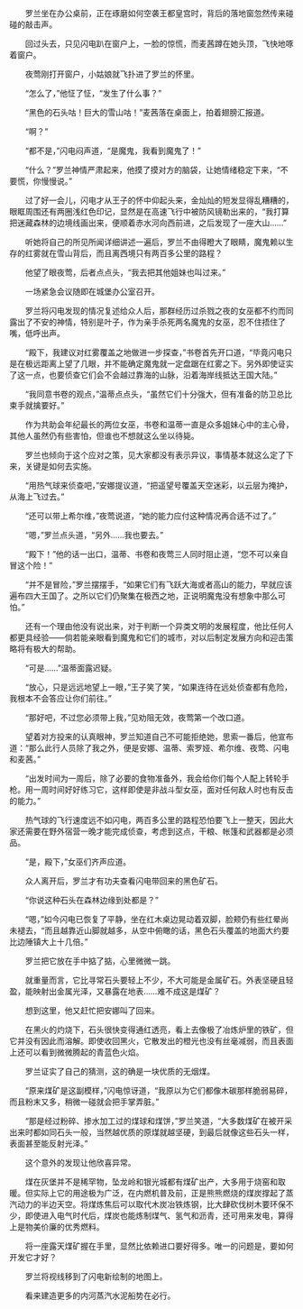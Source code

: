 　　罗兰坐在办公桌前，正在琢磨如何空袭王都皇宫时，背后的落地窗忽然传来碰碰的敲击声。

　　回过头去，只见闪电趴在窗户上，一脸的惊慌，而麦茜蹲在她头顶，飞快地啄着窗户。

　　夜莺刚打开窗户，小姑娘就飞扑进了罗兰的怀里。

　　“怎么了，”他怔了怔，“发生了什么事？”

　　“黑色的石头咕！巨大的雪山咕！”麦茜落在桌面上，拍着翅膀汇报道。

　　“啊？”

　　“都不是，”闪电闷声道，“是魔鬼，我看到魔鬼了！”

　　“什么？”罗兰神情严肃起来，他摸了摸对方的脑袋，让她情绪稳定下来，“不要慌，你慢慢说。”

　　过了好一会儿，闪电才从王子的怀中仰起头来，金灿灿的短发显得乱糟糟的，眼眶周围还有两圈浅红色印记，显然是在高速飞行中被防风镜勒出来的，“我打算把迷藏森林的边境线画出来，便顺着赤水河向西前进，之后发现了一座大山……”

　　听她将自己的所见所闻详细讲述一遍后，罗兰不由得瞪大了眼睛，魔鬼赖以生存的红雾就在雪山背后，而且离西境只有两百多公里的路程？

　　他望了眼夜莺，后者点点头，“我去把其他姐妹也叫过来。”

　　一场紧急会议随即在城堡办公室召开。

　　罗兰将闪电发现的情况复述给众人后，那群经历过杀戮之夜的女巫都不约而同露出了不安的神情，特别是叶子，作为亲手杀死两名魔鬼的女巫，忍不住捂住了嘴，低呼出声。

　　“殿下，我建议对红雾覆盖之地做进一步探查，”书卷首先开口道，“毕竟闪电只是在极远距离上望了几眼，并不能确定魔鬼就一定盘踞在红雾之下。另外即使证实了这一点，也要侦查它们会不会越过靠海的山脉，沿着海岸线抵达王国大陆。”

　　“我同意书卷的观点，”温蒂点点头，“虽然它们十分强大，但有准备的防卫总比束手就擒要好。”

　　作为共助会年纪最长的两位女巫，书卷和温蒂一直是众多姐妹心中的主心骨，其他人虽然仍有些害怕，但谁也不想就这么坐以待毙。

　　罗兰也倾向于这个应对之策，见大家都没有表示异议，事情基本就这么定了下来，关键是如何去实施。

　　“用热气球来侦查吧，”安娜提议道，“把遥望号覆盖天空迷彩，以云层为掩护，从海上飞过去。”

　　“还可以带上希尔维，”夜莺说道，“她的能力应付这种情况再合适不过了。”

　　“嗯，”罗兰点头道，“另外……我也要去。”

　　“殿下！”他的话一出口，温蒂、书卷和夜莺三人同时阻止道，“您不可以亲自冒这个险！”

　　“并不是冒险，”罗兰摆摆手，“如果它们有飞跃大海或者高山的能力，早就应该遍布四大王国了。之所以它们仍聚集在极西之地，正说明魔鬼没有想象中那么可怕。”

　　还有一个理由他没有说出来，对于判断一个异类文明的发展程度，他比任何人都更具经验——倘若能亲眼看到魔鬼和它们的城市，对以后制定发展方向和迎击策略将有极大的帮助。

　　“可是……”温蒂面露迟疑。

　　“放心，只是远远地望上一眼，”王子笑了笑，“如果连待在远处侦查都有危险，我根本不会答应让你们前往。”

　　“那好吧，不过您必须带上我，”见劝阻无效，夜莺第一个改口道。

　　望着对方投来的认真眼神，罗兰知道自己不可能拒绝她，思索一番后，他宣布道：“那么此行人员除了我之外，便是安娜、温蒂、索罗娅、希尔维、夜莺、闪电和麦茜。”

　　“出发时间为一周后，除了必要的食物准备外，我会给你们每个人配上转轮手枪。用一周时间好好练习它，这样即使是非战斗型女巫，面对任何敌人时也有反击的能力。”

　　热气球的飞行速度远不如闪电，两百多公里的路程恐怕要飞上一整天，因此大家还需要在野外宿营一晚才能完成侦查，考虑到这点，干粮、帐篷和武器都是必须品。

　　“是，殿下，”女巫们齐声应道。

　　众人离开后，罗兰才有功夫查看闪电带回来的黑色矿石。

　　“你说这种石头在森林边缘到处都是？”

　　“嗯，”如今闪电已恢复了平静，坐在红木桌边晃动着双脚，脸颊仍有些红晕尚未褪去，“而且越靠近山脚就越多，从空中俯瞰的话，黑色石头覆盖的地面大约要比边陲镇大上十几倍。”

　　罗兰把它放在手中掂了掂，心里微微一跳。

　　就重量而言，它比寻常石头要轻上不少，不大可能是金属矿石。外表坚硬且轻盈，能映射出金属光泽，又暴露在地表……难不成这是煤矿？

　　想到这里，他又赶忙把安娜叫了回来。

　　在黑火的灼烧下，石头很快变得通红透亮，看上去像极了冶炼炉里的铁矿，但它并没有因此而溶解。即使收回黑火，它散发出的橙光也没有丝毫减弱，而且表面上还可以看到微微腾起的青蓝色火焰。

　　罗兰证实了自己的猜测，这的确是一块优质的无烟煤。

　　“原来煤矿是这副模样，”闪电惊讶道，“我原以为它们都像木碳那样脆弱易碎，而且粉末又多，稍微一碰就会把手掌弄脏。”

　　“那是经过粉碎、掺水加工过的煤球和煤饼，”罗兰笑道，“大多数煤矿在被开采出来时都如同石头一般，当然越优质的原煤就越坚硬，到最后就像这些石头一样，表面甚至能反射光泽。”

　　这个意外的发现让他欣喜异常。

　　煤在灰堡并不是稀罕物，坠龙岭和银光城都有煤矿出产，大多用于烧窑和取暖。但实际上它的用途极为广泛，在内燃机普及前，正是熊熊燃烧的煤炭撑起了蒸汽动力的半边天空。将煤炼焦后可以取代木炭冶铁炼钢，比大肆砍伐树木要环保不少，即使进入电气时代后，煤炭也能炼制煤气、氢气和沥青，还可用来发电，算得上是物美价廉的优秀燃料。

　　将一座露天煤矿握在手里，显然比依赖进口要好得多。唯一的问题是，要如何开发它才好？

　　罗兰将视线移到了闪电新绘制的地图上。

　　看来建造更多的内河蒸汽水泥船势在必行。
